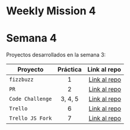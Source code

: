 # Weekly Mission 4

# Semana 4 

Proyectos desarrollados en la semana 3:

| Proyecto | Práctica | Link al repo |
| ------------- |:-------------:| -----:|
|`fizzbuzz`|1|[Link al repo](https://github.com/blanca-martinez19/fizzbuzz)|
|`PR`|2|[Link al repo](https://github.com/blanca-martinez19/fizzbuzz)|
|`Code Challenge`|3, 4, 5|[Link al repo](https://github.com/blanca-martinez19/semana4-code_challenge)|
|`Trello`|6|[Link al repo]()|
|`Trello JS Fork`|7|[Link al repo](https://github.com/blanca-martinez19/trello)|
